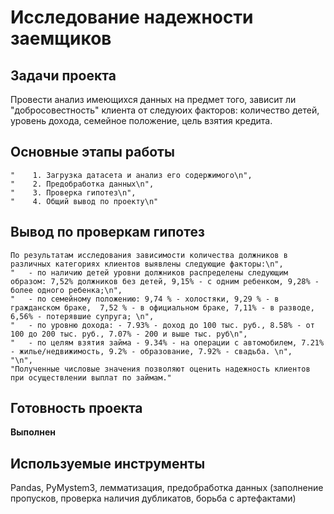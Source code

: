 # Исследование надежности заемщиков

## Задачи проекта
Провести анализ имеющихся данных на предмет того, зависит ли "добросовестность" клиента от следуюих факторов: количество детей, уровень дохода, семейное положение,
цель взятия кредита.

## Основные этапы работы
    "    1. Загрузка датасета и анализ его содержимого\n",
    "    2. Предобработка данных\n",
    "    3. Проверка гипотез\n",
    "    4. Общий вывод по проекту\n"

## Вывод по проверкам гипотез
    По результатам исследования зависимости количества должников в различных категориях клиентов выявлены следующие факторы:\n",
    "   - по наличию детей уровни должников распределены следующим образом: 7,52% должников без детей, 9,15% - с одним ребенком, 9,28% - более одного ребенка;\n",
    "   - по семейному положению: 9,74 % - холостяки, 9,29 % - в гражданском браке,  7,52 % - в официальном браке, 7,11% - в разводе, 6,56% - потерявшие супруга; \n",
    "   - по уровню дохода: - 7.93% - доход до 100 тыс. руб., 8.58% - от 100 до 200 тыс. руб., 7.07% - 200 и выше тыс. руб\n",
    "   - по целям взятия займа - 9.34% - на операции с автомобилем, 7.21% - жилье/недвижимость, 9.2% - образование, 7.92% - свадьба. \n",
    "\n",
    "Полученные числовые значения позволяют оценить надежность клиентов при осуществлении выплат по займам."

## Готовность проекта 
**Выполнен**

## Используемые инструменты
Pandas, PyMystem3, лемматизация, предобработка данных (заполнение пропусков, проверка наличия дубликатов, борьба с артефактами)
